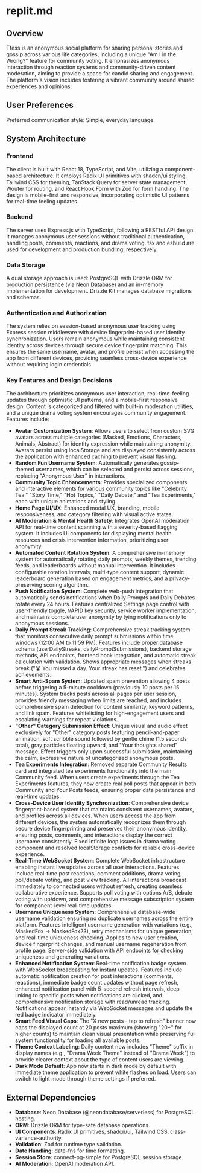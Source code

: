 # replit.md

## Overview
Tfess is an anonymous social platform for sharing personal stories and gossip across various life categories, including a unique "Am I in the Wrong?" feature for community voting. It emphasizes anonymous interaction through reaction systems and community-driven content moderation, aiming to provide a space for candid sharing and engagement. The platform's vision includes fostering a vibrant community around shared experiences and opinions.

## User Preferences
Preferred communication style: Simple, everyday language.

## System Architecture
### Frontend
The client is built with React 18, TypeScript, and Vite, utilizing a component-based architecture. It employs Radix UI primitives with shadcn/ui styling, Tailwind CSS for theming, TanStack Query for server state management, Wouter for routing, and React Hook Form with Zod for form handling. The design is mobile-first and responsive, incorporating optimistic UI patterns for real-time feeling updates.

### Backend
The server uses Express.js with TypeScript, following a RESTful API design. It manages anonymous user sessions without traditional authentication, handling posts, comments, reactions, and drama voting. tsx and esbuild are used for development and production bundling, respectively.

### Data Storage
A dual storage approach is used: PostgreSQL with Drizzle ORM for production persistence (via Neon Database) and an in-memory implementation for development. Drizzle Kit manages database migrations and schemas.

### Authentication and Authorization
The system relies on session-based anonymous user tracking using Express session middleware with device fingerprint-based user identity synchronization. Users remain anonymous while maintaining consistent identity across devices through secure device fingerprint matching. This ensures the same username, avatar, and profile persist when accessing the app from different devices, providing seamless cross-device experience without requiring login credentials.

### Key Features and Design Decisions
The architecture prioritizes anonymous user interaction, real-time-feeling updates through optimistic UI patterns, and a mobile-first responsive design. Content is categorized and filtered with built-in moderation utilities, and a unique drama voting system encourages community engagement. Features include:
- **Avatar Customization System**: Allows users to select from custom SVG avatars across multiple categories (Masked, Emotions, Characters, Animals, Abstract) for identity expression while maintaining anonymity. Avatars persist using localStorage and are displayed consistently across the application with enhanced caching to prevent visual flashing.
- **Random Fun Username System**: Automatically generates gossip-themed usernames, which can be selected and persist across sessions, replacing "Anonymous User" in interactions.
- **Community Topic Enhancements**: Provides specialized components and interactive elements for various community topics like "Celebrity Tea," "Story Time," "Hot Topics," "Daily Debate," and "Tea Experiments," each with unique animations and styling.
- **Home Page UI/UX**: Enhanced modal UX, branding, mobile responsiveness, and category filtering with visual active states.
- **AI Moderation & Mental Health Safety**: Integrates OpenAI moderation API for real-time content scanning with a severity-based flagging system. It includes UI components for displaying mental health resources and crisis intervention information, prioritizing user anonymity.
- **Automated Content Rotation System**: A comprehensive in-memory system for automatically rotating daily prompts, weekly themes, trending feeds, and leaderboards without manual intervention. It includes configurable rotation intervals, multi-type content support, dynamic leaderboard generation based on engagement metrics, and a privacy-preserving scoring algorithm.
- **Push Notification System**: Complete web-push integration that automatically sends notifications when Daily Prompts and Daily Debates rotate every 24 hours. Features centralized Settings page control with user-friendly toggle, VAPID key security, service worker implementation, and maintains complete user anonymity by tying notifications only to anonymous sessions.
- **Daily Prompt Streak Tracking**: Comprehensive streak tracking system that monitors consecutive daily prompt submissions within time windows (12:00 AM to 11:59 PM). Features include proper database schema (userDailyStreaks, dailyPromptSubmissions), backend storage methods, API endpoints, frontend hook integration, and automatic streak calculation with validation. Shows appropriate messages when streaks break ("😲 You missed a day. Your streak has reset.") and celebrates achievements.
- **Smart Anti-Spam System**: Updated spam prevention allowing 4 posts before triggering a 5-minute cooldown (previously 10 posts per 15 minutes). System tracks posts across all pages per user session, provides friendly messaging when limits are reached, and includes comprehensive spam detection for content similarity, keyword patterns, and link spam. Features whitelisting for high-engagement users and escalating warnings for repeat violations.
- **"Other" Category Submission Effect**: Unique visual and audio effect exclusively for "Other" category posts featuring pencil-and-paper animation, soft scribble sound followed by gentle chime (1.5 seconds total), gray particles floating upward, and "Your thoughts shared" message. Effect triggers only upon successful submission, maintaining the calm, expressive nature of uncategorized anonymous posts.
- **Tea Experiments Integration**: Removed separate Community Results card and integrated tea experiments functionality into the main Community feed. When users create experiments through the Tea Experiments features, they now create real poll posts that appear in both Community and Your Posts feeds, ensuring proper data persistence and real-time updates.
- **Cross-Device User Identity Synchronization**: Comprehensive device fingerprint-based system that maintains consistent usernames, avatars, and profiles across all devices. When users access the app from different devices, the system automatically recognizes them through secure device fingerprinting and preserves their anonymous identity, ensuring posts, comments, and interactions display the correct username consistently. Fixed infinite loop issues in drama voting component and resolved localStorage conflicts for reliable cross-device experience.
- **Real-Time WebSocket System**: Complete WebSocket infrastructure enabling instant live updates across all user interactions. Features include real-time post reactions, comment additions, drama voting, poll/debate voting, and post view tracking. All interactions broadcast immediately to connected users without refresh, creating seamless collaborative experience. Supports poll voting with options A/B, debate voting with up/down, and comprehensive message subscription system for component-level real-time updates.
- **Username Uniqueness System**: Comprehensive database-wide username validation ensuring no duplicate usernames across the entire platform. Features intelligent username generation with variations (e.g., MaskedFox → MaskedFox23), retry mechanisms for unique generation, and real-time uniqueness checking. Applies to new user creation, device fingerprint changes, and manual username regeneration from profile page. Server-side validation with API endpoints for checking uniqueness and generating variations.
- **Enhanced Notification System**: Real-time notification badge system with WebSocket broadcasting for instant updates. Features include automatic notification creation for post interactions (comments, reactions), immediate badge count updates without page refresh, enhanced notification panel with 5-second refresh intervals, deep linking to specific posts when notifications are clicked, and comprehensive notification storage with read/unread tracking. Notifications appear instantly via WebSocket messages and update the red badge indicator immediately.
- **Smart Feed Visual Caps**: The "X new posts - tap to refresh" banner now caps the displayed count at 20 posts maximum (showing "20+" for higher counts) to maintain clean visual presentation while preserving full system functionality for loading all available posts.
- **Theme Context Labeling**: Daily content now includes "Theme" suffix in display names (e.g., "Drama Week Theme" instead of "Drama Week") to provide clearer context about the type of content users are viewing.
- **Dark Mode Default**: App now starts in dark mode by default with immediate theme application to prevent white flashes on load. Users can switch to light mode through theme settings if preferred.

## External Dependencies
- **Database**: Neon Database (@neondatabase/serverless) for PostgreSQL hosting.
- **ORM**: Drizzle ORM for type-safe database operations.
- **UI Components**: Radix UI primitives, shadcn/ui, Tailwind CSS, class-variance-authority.
- **Validation**: Zod for runtime type validation.
- **Date Handling**: date-fns for time formatting.
- **Session Store**: connect-pg-simple for PostgreSQL session storage.
- **AI Moderation**: OpenAI moderation API.